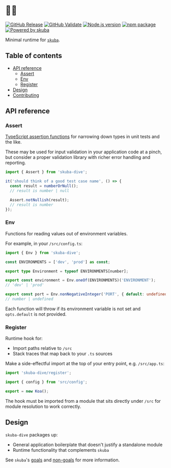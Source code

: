 # 🤿🌊

[![GitHub Release](https://github.com/seek-oss/skuba-dive/workflows/Release/badge.svg?branch=master)](https://github.com/seek-oss/skuba-dive/actions?query=workflow%3ARelease)
[![GitHub Validate](https://github.com/seek-oss/skuba-dive/workflows/Validate/badge.svg?branch=master)](https://github.com/seek-oss/skuba-dive/actions?query=workflow%3AValidate)
[![Node.js version](https://img.shields.io/badge/node-%3E%3D%2012-brightgreen)](https://nodejs.org/en/)
[![npm package](https://img.shields.io/npm/v/skuba-dive)](https://www.npmjs.com/package/skuba-dive)
[![Powered by skuba](https://img.shields.io/badge/🤿%20skuba-powered-009DC4)](https://github.com/seek-oss/skuba)

Minimal runtime for [`skuba`](https://github.com/seek-oss/skuba).

## Table of contents

- [API reference](#api-reference)
  - [Assert](#assert)
  - [Env](#env)
  - [Register](#register)
- [Design](#design)
- [Contributing](https://github.com/seek-oss/skuba-dive/blob/master/CONTRIBUTING.md)

## API reference

### Assert

[TypeScript assertion functions] for narrowing down types in unit tests and the like.

These may be used for input validation in your application code at a pinch,
but consider a proper validation library with richer error handling and reporting.

[typescript assertion functions]: https://www.typescriptlang.org/docs/handbook/release-notes/typescript-3-7.html#assertion-functions

```typescript
import { Assert } from 'skuba-dive';

it('should think of a good test case name', () => {
  const result = numberOrNull();
  // result is number | null

  Assert.notNullish(result);
  // result is number
});
```

### Env

Functions for reading values out of environment variables.

For example, in your `/src/config.ts`:

```typescript
import { Env } from 'skuba-dive';

const ENVIRONMENTS = ['dev', 'prod'] as const;

export type Environment = typeof ENVIRONMENTS[number];

export const environment = Env.oneOf(ENVIRONMENTS)('ENVIRONMENT');
// 'dev' | 'prod'

export const port = Env.nonNegativeInteger('PORT', { default: undefined });
// number | undefined
```

Each function will throw if its environment variable is not set and `opts.default` is not provided.

### Register

Runtime hook for:

- Import paths relative to `/src`
- Stack traces that map back to your `.ts` sources

Make a side-effectful import at the top of your entry point, e.g. `/src/app.ts`:

```typescript
import 'skuba-dive/register';

import { config } from 'src/config';

export = new Koa();
```

The hook must be imported from a module that sits directly under `/src` for module resolution to work correctly.

## Design

`skuba-dive` packages up:

- General application boilerplate that doesn't justify a standalone module
- Runtime functionality that complements `skuba`

See `skuba`'s [goals] and [non-goals] for more information.

[goals]: https://github.com/seek-oss/skuba#goals
[non-goals]: https://github.com/seek-oss/skuba#non-goals
